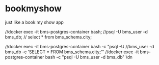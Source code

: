 # bookmyshow
just like a book my show app



//docker exec -it bms-postgres-container bash;
//psql -U bms_user -d bms_db;
// select * from bms_schema.city;

//docker exec -it bms-postgres-container bash -c "psql -U //bms_user -d bms_db -c 'SELECT * FROM bms_schema.city;'"
//docker exec -it bms-postgres-container bash -c "psql -U bms_user -d bms_db"  \dn
